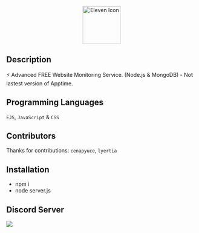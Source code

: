 <p align="center">
  <img width="100" src="https://raw.githubusercontent.com/elevenvac/elevenvac/master/Eleven_icon_higer_florence.png" alt="Eleven Icon">
</p>

## Description
⚡ Advanced FREE Website Monitoring Service. (Node.js & MongoDB) - Not lastest version of Apptime.

## Programming Languages
`EJS`, `JavaScript` & `CSS`

## Contributors
Thanks for contributions: `cenapyuce`, `lyertia`

## Installation
- npm i
- node server.js

## Discord Server
<a href="https://discord.gg/HWjPAAs9d3"><img src="http://invidget.switchblade.xyz/HWjPAAs9d3"/></a>
